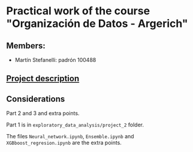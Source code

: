 # Practical work of the course "Organización de Datos - Argerich"

## Members:
* Martín Stefanelli: padrón 100488

## [Project description](https://organizacion-de-datos-7506-argerich.github.io/consigna_tp3_1c2022.html)

## Considerations
Part 2 and 3 and extra points.

Part 1 is in `exploratory_data_analysis/project_2` folder.

The files `Neural_network.ipynb`, `Ensemble.ipynb` and `XGBboost_regresion.ipynb` are the extra points.